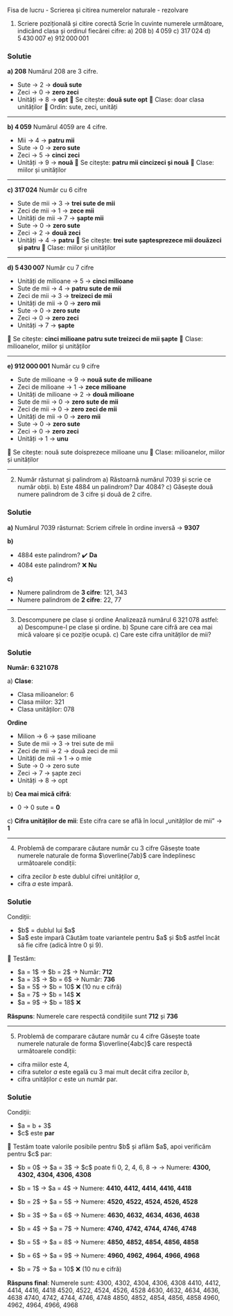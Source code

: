 Fisa de lucru - Scrierea și citirea numerelor naturale - rezolvare

1. Scriere pozițională și citire corectă
Scrie în cuvinte numerele următoare, indicând clasa și ordinul fiecărei cifre:
a) 208
b) 4 059
c) 317 024
d) 5 430 007
e) 912 000 001

### **Solutie**
**a) 208**
Numărul 208 are 3 cifre.

* Sute → 2 → **două sute**
* Zeci → 0 → **zero zeci**
* Unități → 8 → **opt**
  🔹 Se citește: **două sute opt**
  🔹 Clase: doar clasa unităților
  🔹 Ordin: sute, zeci, unități

---

**b) 4 059**
Numărul 4059 are 4 cifre.

* Mii → 4 → **patru mii**
* Sute → 0 → **zero sute**
* Zeci → 5 → **cinci zeci**
* Unități → 9 → **nouă**
  🔹 Se citește: **patru mii cincizeci și nouă**
  🔹 Clase: miilor și unităților

---

**c) 317 024**
Număr cu 6 cifre

* Sute de mii → 3 → **trei sute de mii**
* Zeci de mii → 1 → **zece mii**
* Unități de mii → 7 → **șapte mii**
* Sute → 0 → **zero sute**
* Zeci → 2 → **două zeci**
* Unități → 4 → **patru**
  🔹 Se citește: **trei sute șaptesprezece mii douăzeci și patru**
  🔹 Clase: miilor și unităților

---

**d) 5 430 007**
Număr cu 7 cifre

* Unități de milioane → 5 → **cinci milioane**
* Sute de mii → 4 → **patru sute de mii**
* Zeci de mii → 3 → **treizeci de mii**
* Unități de mii → 0 → **zero mii**
* Sute → 0 → **zero sute**
* Zeci → 0 → **zero zeci**
* Unități → 7 → **șapte**

🔹 Se citește: **cinci milioane patru sute treizeci de mii șapte**
🔹 Clase: milioanelor, miilor și unităților

---

**e) 912 000 001**
Număr cu 9 cifre

* Sute de milioane → 9 → **nouă sute de milioane**
* Zeci de milioane → 1 → **zece milioane**
* Unități de milioane → 2 → **două milioane**
* Sute de mii → 0 → **zero sute de mii**
* Zeci de mii → 0 → **zero zeci de mii**
* Unități de mii → 0 → **zero mii**
* Sute → 0 → **zero sute**
* Zeci → 0 → **zero zeci**
* Unități → 1 → **unu**

🔹 Se citește: nouă sute doisprezece milioane unu
🔹 Clase: milioanelor, miilor și unităților

---

2. Număr răsturnat și palindrom
a) Răstoarnă numărul 7039 și scrie ce număr obții.
b) Este 4884 un palindrom? Dar 4084?
c) Găsește două numere palindrom de 3 cifre și două de 2 cifre.

### **Solutie**

**a)** Numărul 7039 răsturnat:
Scriem cifrele în ordine inversă → **9307**

**b)**
* 4884 este palindrom? ✔️ **Da**
* 4084 este palindrom? ❌ **Nu**

**c)**
* Numere palindrom de **3 cifre**: 121, 343
* Numere palindrom de **2 cifre**: 22, 77

---

3. Descompunere pe clase și ordine
Analizează numărul 6 321 078 astfel:
a) Descompune-l pe clase și ordine.
b) Spune care cifră are cea mai mică valoare și ce poziție ocupă.
c) Care este cifra unităților de mii?

### **Solutie**

**Număr: 6 321 078**

a) **Clase**:

* Clasa milioanelor: 6
* Clasa miilor: 321
* Clasa unităților: 078

**Ordine**
* Milion → 6 → șase milioane
* Sute de mii → 3 → trei sute de mii
* Zeci de mii → 2 → două zeci de mii
* Unități de mii → 1 → o mie
* Sute → 0 → zero sute
* Zeci → 7 → șapte zeci
* Unități → 8 → opt

b) **Cea mai mică cifră**:
* 0 → 0 sute = **0**

c) **Cifra unităților de mii**:
Este cifra care se află în locul „unităților de mii” → **1**

---

4. Problemă de comparare căutare număr cu 3 cifre
Găsește toate numerele naturale de forma $\overline{7ab}$ care îndeplinesc următoarele condiții:
- cifra zecilor $b$ este dublul cifrei unităților $a$,
- cifra $a$ este impară.

### **Solutie**

Condiții:

* \$b\$ = dublul lui \$a\$
* \$a\$ este impară
  Căutăm toate variantele pentru \$a\$ și \$b\$ astfel încât să fie cifre (adică între 0 și 9).

📌 Testăm:

* \$a = 1\$ → \$b = 2\$ → Număr: **712**
* \$a = 3\$ → \$b = 6\$ → Număr: **736**
* \$a = 5\$ → \$b = 10\$ ❌ (10 nu e cifră)
* \$a = 7\$ → \$b = 14\$ ❌
* \$a = 9\$ → \$b = 18\$ ❌

**Răspuns**: Numerele care respectă condițiile sunt **712** și **736**

---

5. Problemă de comparare căutare număr cu 4 cifre 
Găsește toate numerele naturale de forma $\overline{4abc}$ care respectă următoarele condiții:
- cifra miilor este 4,
- cifra sutelor $a$ este egală cu 3 mai mult decât cifra zecilor $b$,
- cifra unităților $c$ este un număr par.

### **Solutie**

Condiții:

* \$a = b + 3\$
* \$c\$ este **par**

📌 Testăm toate valorile posibile pentru \$b\$ și aflăm \$a\$, apoi verificăm pentru \$c\$ par:

* \$b = 0\$ → \$a = 3\$
  → \$c\$ poate fi 0, 2, 4, 6, 8 →
  → Numere: **4300, 4302, 4304, 4306, 4308**

* \$b = 1\$ → \$a = 4\$
  → Numere: **4410, 4412, 4414, 4416, 4418**

* \$b = 2\$ → \$a = 5\$
  → Numere: **4520, 4522, 4524, 4526, 4528**

* \$b = 3\$ → \$a = 6\$
  → Numere: **4630, 4632, 4634, 4636, 4638**

* \$b = 4\$ → \$a = 7\$
  → Numere: **4740, 4742, 4744, 4746, 4748**

* \$b = 5\$ → \$a = 8\$
  → Numere: **4850, 4852, 4854, 4856, 4858**

* \$b = 6\$ → \$a = 9\$
  → Numere: **4960, 4962, 4964, 4966, 4968**

* \$b = 7\$ → \$a = 10\$ ❌ (10 nu e cifră)

**Răspuns final**:
Numerele sunt:
4300, 4302, 4304, 4306, 4308
4410, 4412, 4414, 4416, 4418
4520, 4522, 4524, 4526, 4528
4630, 4632, 4634, 4636, 4638
4740, 4742, 4744, 4746, 4748
4850, 4852, 4854, 4856, 4858
4960, 4962, 4964, 4966, 4968